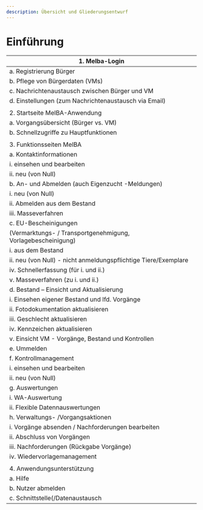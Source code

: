 ```yaml
---
description: Übersicht und Gliederungsentwurf
---
```


# Einführung

| 1.    Melba-Login                                                                                                 |
| ----------------------------------------------------------------------------------------------------------------- |
| a.    Registrierung Bürger                                                                                        |
| b.    Pflege von Bürgerdaten (VMs)                                                                                |
| c.     Nachrichtenaustausch zwischen Bürger und VM                                                                |
| d.    Einstellungen (zum Nachrichtenaustausch via Email)                                                          |
|                                                                                                                   |
| 2.    Startseite MelBA-Anwendung                                                                                  |
| a.    Vorgangsübersicht (Bürger vs. VM)                                                                           |
| b.    Schnellzugriffe zu Hauptfunktionen                                                                          |
|                                                                                                                   |
| 3.    Funktionsseiten MelBA                                                                                       |
| a.    Kontaktinformationen                                                                                        |
|                                                i.     einsehen und bearbeiten                                     |
|                                              ii.    neu (von Null)                                                |
| b.    An- und Abmelden (auch Eigenzucht -Meldungen)                                                               |
|                                                i.     neu (von Null)                                              |
|                                              ii.     Abmelden aus dem Bestand                                     |
|                                             iii.     Masseverfahren                                               |
| c.     EU-Bescheinigungen                                                                                         |
|      (Vermarktungs- / Transportgenehmigung, Vorlagebescheinigung)                                                 |
|                                                i.     aus dem Bestand                                             |
|                                              ii.     neu (von Null)  - nicht anmeldungspflichtige Tiere/Exemplare |
|                                             iv.     Schnellerfassung (für i. und ii.)                             |
|                                             v.     Masseverfahren (zu i. und ii.)                                 |
| d.    Bestand – Einsicht und Aktualisierung                                                                       |
|                                                i.     Einsehen eigener Bestand und lfd. Vorgänge                  |
|                                                ii.     Fotodokumentation aktualisieren                            |
|                                                iii.    Geschlecht aktualisieren                                   |
|                                                iv.    Kennzeichen aktualisieren                                   |
|                                              v.    Einsicht VM - Vorgänge, Bestand und Kontrollen                 |
| e.    Ummelden                                                                                                    |
| f.      Kontrollmanagement                                                                                        |
|                                                i.     einsehen und bearbeiten                                     |
|                                              ii.    neu (von Null)                                                |
| g.    Auswertungen                                                                                                |
|                                                i.   WA-Auswertung                                                 |
|                                              ii.    Flexible Datennauswertungen                                   |
| h.    Verwaltungs- /Vorgangsaktionen                                                                              |
|                                              i.    Vorgänge absenden / Nachforderungen bearbeiten                 |
|                                              ii.   Abschluss von Vorgängen                                        |
|                                             iii.   Nachforderungen (Rückgabe Vorgänge)                            |
|                                             iv.   Wiedervorlagemanagement                                         |
|                                                                                                                   |
| 4.    Anwendungsunterstützung                                                                                     |
| a.    Hilfe                                                                                                       |
| b.    Nutzer abmelden                                                                                             |
| c.   Schnittstelle(/Datenaustausch                                                                                |

